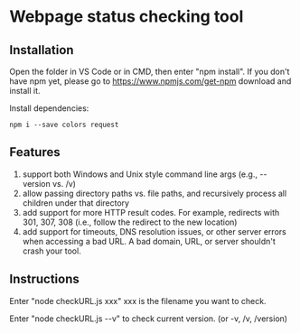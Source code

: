# Webpage status checking tool

## Installation

Open the folder in VS Code or in CMD, then enter "npm install". If you don't have npm yet, please go to https://www.npmjs.com/get-npm download and install it.

Install dependencies:
```
npm i --save colors request
```

## Features

1. support both Windows and Unix style command line args (e.g., --version vs. /v)
2. allow passing directory paths vs. file paths, and recursively process all children under that directory
3. add support for more HTTP result codes. For example, redirects with 301, 307, 308 (i.e., follow the redirect to the new location)
4. add support for timeouts, DNS resolution issues, or other server errors when accessing a bad URL. A bad domain, URL, or server shouldn't crash your tool.

## Instructions

Enter "node checkURL.js xxx" xxx is the filename you want to check.

Enter "node checkURL.js --v" to check current version. (or -v, /v, /version)





